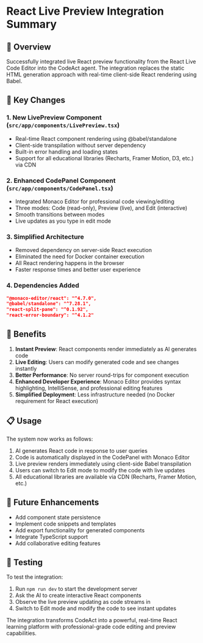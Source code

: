 # React Live Preview Integration Summary

## 🚀 Overview
Successfully integrated live React preview functionality from the React Live Code Editor into the CodeAct agent. The integration replaces the static HTML generation approach with real-time client-side React rendering using Babel.

## 🔧 Key Changes

### 1. **New LivePreview Component** (`src/app/components/LivePreview.tsx`)
- Real-time React component rendering using @babel/standalone
- Client-side transpilation without server dependency
- Built-in error handling and loading states
- Support for all educational libraries (Recharts, Framer Motion, D3, etc.) via CDN

### 2. **Enhanced CodePanel Component** (`src/app/components/CodePanel.tsx`)
- Integrated Monaco Editor for professional code viewing/editing
- Three modes: Code (read-only), Preview (live), and Edit (interactive)
- Smooth transitions between modes
- Live updates as you type in edit mode

### 3. **Simplified Architecture**
- Removed dependency on server-side React execution
- Eliminated the need for Docker container execution
- All React rendering happens in the browser
- Faster response times and better user experience

### 4. **Dependencies Added**
```json
"@monaco-editor/react": "^4.7.0",
"@babel/standalone": "^7.28.1",
"react-split-pane": "^0.1.92",
"react-error-boundary": "^4.1.2"
```

## 🎯 Benefits

1. **Instant Preview**: React components render immediately as AI generates code
2. **Live Editing**: Users can modify generated code and see changes instantly
3. **Better Performance**: No server round-trips for component execution
4. **Enhanced Developer Experience**: Monaco Editor provides syntax highlighting, IntelliSense, and professional editing features
5. **Simplified Deployment**: Less infrastructure needed (no Docker requirement for React execution)

## 📋 Usage

The system now works as follows:

1. AI generates React code in response to user queries
2. Code is automatically displayed in the CodePanel with Monaco Editor
3. Live preview renders immediately using client-side Babel transpilation
4. Users can switch to Edit mode to modify the code with live updates
5. All educational libraries are available via CDN (Recharts, Framer Motion, etc.)

## 🔮 Future Enhancements

- Add component state persistence
- Implement code snippets and templates
- Add export functionality for generated components
- Integrate TypeScript support
- Add collaborative editing features

## 🧪 Testing

To test the integration:
1. Run `npm run dev` to start the development server
2. Ask the AI to create interactive React components
3. Observe the live preview updating as code streams in
4. Switch to Edit mode and modify the code to see instant updates

The integration transforms CodeAct into a powerful, real-time React learning platform with professional-grade code editing and preview capabilities.